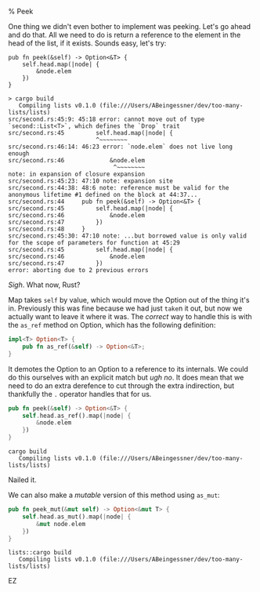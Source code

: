 % Peek

One thing we didn't even bother to implement was peeking. Let's go ahead
and do that. All we need to do is return a reference to the element in
the head of the list, if it exists. Sounds easy, let's try:

```
pub fn peek(&self) -> Option<&T> {
    self.head.map(|node| {
        &node.elem
    })
}
```


```text
> cargo build
   Compiling lists v0.1.0 (file:///Users/ABeingessner/dev/too-many-lists/lists)
src/second.rs:45:9: 45:18 error: cannot move out of type `second::List<T>`, which defines the `Drop` trait
src/second.rs:45         self.head.map(|node| {
                         ^~~~~~~~~
src/second.rs:46:14: 46:23 error: `node.elem` does not live long enough
src/second.rs:46             &node.elem
                              ^~~~~~~~~
note: in expansion of closure expansion
src/second.rs:45:23: 47:10 note: expansion site
src/second.rs:44:38: 48:6 note: reference must be valid for the anonymous lifetime #1 defined on the block at 44:37...
src/second.rs:44     pub fn peek(&self) -> Option<&T> {
src/second.rs:45         self.head.map(|node| {
src/second.rs:46             &node.elem
src/second.rs:47         })
src/second.rs:48     }
src/second.rs:45:30: 47:10 note: ...but borrowed value is only valid for the scope of parameters for function at 45:29
src/second.rs:45         self.head.map(|node| {
src/second.rs:46             &node.elem
src/second.rs:47         })
error: aborting due to 2 previous errors
```

*Sigh*. What now, Rust?

Map takes `self` by value, which would move the Option out of the thing it's in.
Previously this was fine because we had just `take`n it out, but now we actually
want to leave it where it was. The *correct* way to handle this is with the
`as_ref` method on Option, which has the following definition:

```rust
impl<T> Option<T> {
    pub fn as_ref(&self) -> Option<&T>;
}
```

It demotes the Option<T> to an Option to a reference to its internals. We could
do this ourselves with an explicit match but *ugh no*. It does mean that we
need to do an extra derefence to cut through the extra indirection, but
thankfully the `.` operator handles that for us.


```rust
pub fn peek(&self) -> Option<&T> {
    self.head.as_ref().map(|node| {
        &node.elem
    })
}
```

```text
cargo build
   Compiling lists v0.1.0 (file:///Users/ABeingessner/dev/too-many-lists/lists)
```

Nailed it.

We can also make a *mutable* version of this method using `as_mut`:

```rust
pub fn peek_mut(&mut self) -> Option<&mut T> {
    self.head.as_mut().map(|node| {
        &mut node.elem
    })
}
```

```text
lists::cargo build
   Compiling lists v0.1.0 (file:///Users/ABeingessner/dev/too-many-lists/lists)
```

EZ
